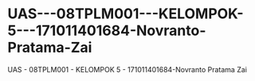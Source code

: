 # UAS---08TPLM001---KELOMPOK-5---171011401684-Novranto-Pratama-Zai
UAS - 08TPLM001 - KELOMPOK 5 - 171011401684-Novranto Pratama Zai
